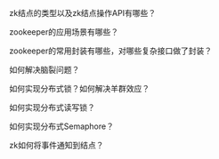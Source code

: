 zk结点的类型以及zk结点操作API有哪些？

zookeeper的应用场景有哪些？

zookeeper的常用封装有哪些，对哪些复杂接口做了封装？

如何解决脑裂问题？

如何实现分布式锁？如何解决羊群效应？

如何实现分布式读写锁？

如何实现分布式Semaphore？

zk如何将事件通知到结点？

